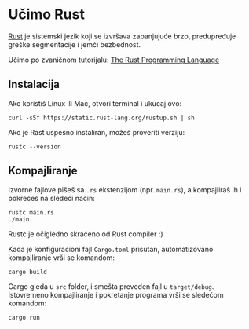 # Učimo Rust

[Rust](https://www.rust-lang.org/en-US/) je sistemski jezik koji se izvršava zapanjujuće brzo, predupređuje greške segmentacije i jemči bezbednost.

Učimo po zvaničnom tutorijalu: [The Rust Programming Language](https://doc.rust-lang.org/book/)

## Instalacija

Ako koristiš Linux ili Mac, otvori terminal i ukucaj ovo:

```
curl -sSf https://static.rust-lang.org/rustup.sh | sh
```

Ako je Rast uspešno instaliran, možeš proveriti verziju:
```
rustc --version
```

## Kompajliranje

Izvorne fajlove pišeš sa `.rs` ekstenzijom (npr. `main.rs`), a kompajliraš ih i pokrećeš na sledeći način:
```
rustc main.rs
./main
```

Rustc je očigledno skraćeno od Rust compiler :)

Kada je konfiguracioni fajl `Cargo.toml` prisutan, automatizovano kompajliranje vrši se komandom:
```
cargo build
```
Cargo gleda u `src` folder, i smešta preveden fajl u `target/debug`. Istovremeno kompajliranje i pokretanje programa vrši se sledećom komandom:
```
cargo run
```
